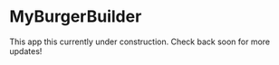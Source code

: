 <h1>MyBurgerBuilder</h1>
<p>This app this currently under construction. Check back soon for more updates!</p>

